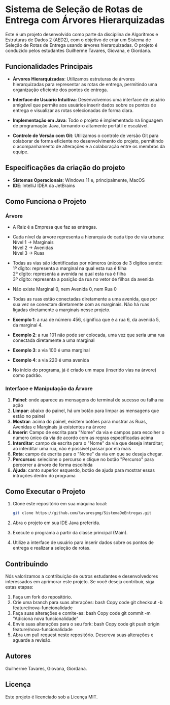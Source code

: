 # Sistema de Seleção de Rotas de Entrega com Árvores Hierarquizadas

Este é um projeto desenvolvido como parte da disciplina de Algoritmos e Estruturas de Dados 2 (AED2), com o objetivo de criar um Sistema de Seleção de Rotas de Entrega usando árvores hierarquizadas. O projeto é conduzido pelos estudantes Guilherme Tavares, Giovana, e Giordana.

## Funcionalidades Principais

- **Árvores Hierarquizadas**: Utilizamos estruturas de árvores hierarquizadas para representar as rotas de entrega, permitindo uma organização eficiente dos pontos de entrega.

- **Interface de Usuário Intuitiva**: Desenvolvemos uma interface de usuário amigável que permite aos usuários inserir dados sobre os pontos de entrega e visualizar as rotas selecionadas de forma clara.

- **Implementação em Java**: Todo o projeto é implementado na linguagem de programação Java, tornando-o altamente portátil e escalável.

- **Controle de Versão com Git**: Utilizamos o controle de versão Git para colaborar de forma eficiente no desenvolvimento do projeto, permitindo o acompanhamento de alterações e a colaboração entre os membros da equipe.

## Especificações da criação do projeto

- **Sistemas Operacionais**: Windows 11 e, principalmente, MacOS
- **IDE**: IntelliJ IDEA da JetBrains

## Como Funciona o Projeto

### Árvore
- A Raiz é a Empresa que faz as entregas.
- Cada nível da árvore representa a hierarquia de cada tipo de via urbana: <br>
   Nível 1 -> Marginais <br>
   Nível 2 -> Avenidas <br>
   Nível 3 -> Ruas <br>

- Todas as vias são identificadas por números únicos de 3 dígitos sendo: <br>
   1º dígito: representa a marginal na qual esta rua é filha <br>
   2º dígito: representa a avenida na qual esta rua é filha <br>
   3º dígito: representa a posição da rua no vetor de filhos da avenida <br>
- Não existe Marginal 0, nem Avenida 0, nem Rua 0 <br>
- Todas as ruas estão conectadas diretamente a uma avenida, que por sua vez se conectam diretamente com as marginais.
Não há ruas ligadas diretamente a marginais nesse projeto. <br>
- **Exemplo 1**: a rua de número 456, significa que é a rua 6, da avenida 5, da marginal 4.
- **Exemplo 2**: a rua 101 não pode ser colocada, uma vez que seria uma rua conectada diretamente a uma marginal
- **Exemplo 3**: a via 100 é uma marginal
- **Exemplo 4**: a via 220 é uma avenida

- No  início do programa, já é criado um mapa (inserido vias na árvore) como padrão.

### Interface e Manipulação da Árvore

1. **Painel**: onde aparece as mensagens do terminal de sucesso ou falha na ação
2. **Limpar**: abaixo do painel, há um botão para limpar as mensagens que estão no painel
3. **Mostrar**: acima do painel, existem botões para mostrar as Ruas, Avenidas e Marginais já existentes na árvore
4. **Inserir**: Campo de escrita para "Nome" da via e campos para escolher o número único 
da via de acordo com as regras especificadas acima
5. **Interditar**: campo de escrita para o "Nome" da via que deseja interditar; ao interditar uma rua,
não é possível passar por ela mais
6. **Rota**: campo de escrita para o "Nome" da via em que se deseja chegar.
7. **Percursos**: selecione o percurso e clique no botão "Percurso" para percorrer a árvore de forma escolhida
8. **Ajuda**: canto superior esquerdo, botão de ajuda para mostrar essas intruções dentro do programa

## Como Executar o Projeto

1. Clone este repositório em sua máquina local:

   ```bash
   git clone https://github.com/tavaresgmg/SistemaDeEntregas.git
2. Abra o projeto em sua IDE Java preferida.
3. Execute o programa a partir da classe principal (Main).
4. Utilize a interface de usuário para inserir dados sobre os pontos de entrega e realizar a seleção de rotas.
   
## Contribuindo

Nós valorizamos a contribuição de outros estudantes e desenvolvedores interessados em aprimorar este projeto. Se você deseja contribuir, siga estas etapas:

1. Faça um fork do repositório.
2. Crie uma branch para suas alterações:
bash
Copy code
git checkout -b feature/nova-funcionalidade
3. Faça suas alterações e comite-as:
bash
Copy code
git commit -m "Adiciona nova funcionalidade"
4. Envie suas alterações para o seu fork:
bash
Copy code
git push origin feature/nova-funcionalidade
5. Abra um pull request neste repositório. Descreva suas alterações e aguarde a revisão.
   
## Autores

Guilherme Tavares,
Giovana,
Giordana.

## Licença

Este projeto é licenciado sob a Licença MIT.
